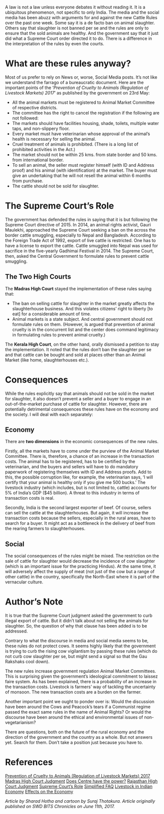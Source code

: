 <!-- TITLE: The Covfefe -->
<!-- SUBTITLE: Article by Sharad Hotha.  -->

A law is not a law unless everyone debates it without reading it. It is a ubiquitous phenomenon, not specific to only India. The media and the social media has been abuzz with arguments for and against the new Cattle Rules over the past one week. Some say it is a de facto ban on animal slaughter. Others say that slaughter is not banned per se and the rules are only to ensure that the sold animals are healthy. And the government say that it just did what a Supreme Court order directed it to do. There is a difference in the interpretation of the rules by even the courts.
# What are these rules anyway?
Most of us prefer to rely on News or, worse, Social Media posts. It’s not like we understand the farrago of a bureaucratic document. Here are the important points of the ‘*Prevention of Cruelty to Animals (Regulation of Livestock Markets) 2017*’ as published by the government on 23rd May:

- All the animal markets must be registered to Animal Market Committee of respective districts.
- The committee has the right to cancel the registration if the following are not followed:
- The markets should have facilities housing, shade, toilets, multiple water taps, and non-slippery floor.
- Every market must have veterinarian whose approval of the animal’s health is necessary for selling the animal.
- Cruel treatment of animals is prohibited. (There is a long list of prohibited activities in the Act.)
- The market should not be within 25 kms. from state border and 50 kms. from international border.
- To sell an animal, the seller must register himself (with ID and Address proof) and his animal (with identification) at the market. The buyer must give an undertaking that he will not resell the animal within 6 months from purchase.
- The cattle should not be sold for slaughter.

# The Supreme Court’s Role
The government has defended the rules in saying that it is but following the Supreme Court directive of 2015. In 2014, an animal rights activist, Gauri Maulekhi, approached the Supreme Court seeking a ban on the across the border cattle smuggling, especially to Nepal and Bangladesh. According to the Foreign Trade Act of 1992, export of live cattle is restricted. One has to have a license to export the cattle. Cattle smuggled into Nepal was used for sacrifice in the five-yearly Gadhimai Festival in 2014. The Supreme Court, then, asked the Central Government to formulate rules to prevent cattle smuggling.

## The Two High Courts
The **Madras High Court** stayed the implementation of these rules saying that:

- The ban on selling cattle for slaughter in the market greatly affects the slaughterhouse business. And this violates citizens’ right to liberty [to eat] for a considerable amount of time.
- Animal markets is a state subject. And central government should not formulate rules on them. (However, is argued that prevention of animal cruelty is in the concurrent list and the center does command legitimacy in formulating rules to prevent animal cruelty.)

The **Kerala High Court**, on the other hand, orally dismissed a petition to stay the implementation. It noted that the rules don’t ban the slaughter per se and that cattle can be bought and sold at places other than an Animal Market (like home, slaughterhouses etc.).

# Consequences
While the rules explicitly say that animals should not be sold in the market for slaughter, it also doesn’t prevent a seller and a buyer to engage in an out-of-the-market purchase of cattle for slaughter. However, there are potentially detrimental consequences these rules have on the economy and the society. I will deal with each separately:

## Economy
There are **two dimensions** in the economic consequences of the new rules.

Firstly, all the markets have to come under the purview of the Animal Market Committee. There is, therefore, a chance of an increase in the transaction costs. The animal has to be registered, has to be certified by the veterinarian, and the buyers and sellers will have to do mandatory paperwork of registering themselves with ID and Address proofs. Add to this, the possible corruption like, for example, the veterinarian says, ‘I will certify that your animal is healthy only if you give me 500 bucks.’ The livestock industry (which includes, but is not limited to, cattle) accounts for 5% of India’s GDP ($45 billion). A threat to this industry in terms of transaction costs is real.

Secondly, India is the second largest exporter of beef. Of course, sellers can sell the cattle at the slaughterhouses. But again, it will increase the transaction costs because the sellers, especially in the rural areas, have to search for a buyer. It might act as a bottleneck in the delivery of beef from the rearing farmers to slaughterhouses.

## Social
The social consequences of the rules might be mixed. The restriction on the sale of cattle for slaughter would decrease the incidence of cow slaughter (which is an important issue for the practicing Hindus). At the same time, it will adversely affect the supply of meat (not just of the cow but a range of other cattle) in the country, specifically the North-East where it is part of the vernacular culture.

# Author’s Note
It is true that the Supreme Court judgment asked the government to curb illegal export of cattle. But it didn’t talk about not selling the animals for slaughter. So, the question of why that clause has been added is to be addressed.

Contrary to what the discourse in media and social media seems to be, these rules do not protect cows. It seems highly likely that the government is trying to curb the rising cow vigilantism by passing these rules (which do not curb cow slaughter per se, but might send a signal so that the Gau Rakshaks cool down).

The new rules increase government regulation Animal Market Committees. This is surprising given the government’s ideological commitment to laissez faire system. As has been explained, there is a probability of an increase in the transaction costs. Livestock is farmers’ way of tackling the uncertainty of monsoon. The new transaction costs are a burden on the farmer.

Another important point we ought to ponder over is: Would the discussion have been around the Cows and Peacock’s tears if a Communist regime passed the exact same rules in the name of Animal Rights? Or would the discourse have been around the ethical and environmental issues of non-vegetarianism?

There are questions, both on the future of the rural economy and the direction of the government and the country as a whole. But not answers yet. Search for them. Don’t take a position just because you have to.

# References
[Prevention of Cruelty to Animals (Regulation of Livestock Markets) 2017](http://www.egazette.nic.in/WriteReadData/2017/176216.pdf)
[Madras High Court Judgment](https://drive.google.com/file/d/0BzXilfcxe7yuR2JlUTV4dF8zS0U/view)
[Does Centre have the power?](http://www.livelaw.in/ban-trade-cattle-slaughter-centre-power/)
[Rajasthan High Court Judgment](http://timesofindia.indiatimes.com/city/jaipur/declare-cow-a-national-animal-suggests-rajasthan-high-court/articleshow/58929055.cms)
[Supreme Court’s Role](http://www.livelaw.in/supreme-court-orders-new-cattle-rules/)
[Simplified FAQ](http://www.livemint.com/Politics/ecpxzRZxKLTPuieq4qABxL/FAQ-What-the-new-norms-of-cattle-trade-are-all-about.html)
[Livestock in Indian Economy](http://www.downtoearth.org.in/coverage/rise-of-livestock-35670)
[Effects on the Economy](http://www.downtoearth.org.in/news/how-india-is-killing-the-country-s-largest-economy-of-the-poor-57964)

*Article by Sharad Hotha and cartoon by Suraj Thotakura. Article originally published on SWD BITS Chronicles on June 11th, 2017.* 